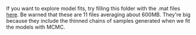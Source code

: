 If you want to explore model fits, try filling this folder with the .mat files [here](https://drive.google.com/drive/folders/13PCbl8IQg7tsL49F1o-t0RuI-818BXTb?usp=sharing). Be warned that these are 11 files averaging about 600MB. They're big because they include the thinned chains of samples generated when we fit the models with MCMC.

